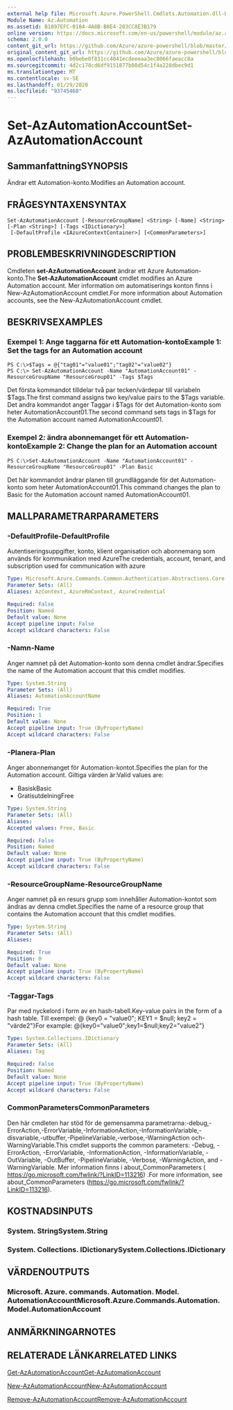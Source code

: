 ```yaml
---
external help file: Microsoft.Azure.PowerShell.Cmdlets.Automation.dll-Help.xml
Module Name: Az.Automation
ms.assetid: B1897EFC-0184-4A8B-B8E4-203CC8E3B179
online version: https://docs.microsoft.com/en-us/powershell/module/az.automation/set-azautomationaccount
schema: 2.0.0
content_git_url: https://github.com/Azure/azure-powershell/blob/master/src/Automation/Automation/help/Set-AzAutomationAccount.md
original_content_git_url: https://github.com/Azure/azure-powershell/blob/master/src/Automation/Automation/help/Set-AzAutomationAccount.md
ms.openlocfilehash: b0bebe0f831cc4041ecdeeeaa3ec8066faeacc8a
ms.sourcegitcommit: 4d2c178cd6df9151877b08d54c1f4a228dbec9d1
ms.translationtype: MT
ms.contentlocale: sv-SE
ms.lasthandoff: 01/29/2020
ms.locfileid: "93745468"
---
```

# <span data-ttu-id="069c2-101">Set-AzAutomationAccount</span><span class="sxs-lookup"><span data-stu-id="069c2-101">Set-AzAutomationAccount</span></span>

## <span data-ttu-id="069c2-102">Sammanfattning</span><span class="sxs-lookup"><span data-stu-id="069c2-102">SYNOPSIS</span></span>
<span data-ttu-id="069c2-103">Ändrar ett Automation-konto.</span><span class="sxs-lookup"><span data-stu-id="069c2-103">Modifies an Automation account.</span></span>

## <span data-ttu-id="069c2-104">FRÅGESYNTAXEN</span><span class="sxs-lookup"><span data-stu-id="069c2-104">SYNTAX</span></span>

```
Set-AzAutomationAccount [-ResourceGroupName] <String> [-Name] <String> [-Plan <String>] [-Tags <IDictionary>]
 [-DefaultProfile <IAzureContextContainer>] [<CommonParameters>]
```

## <span data-ttu-id="069c2-105">PROBLEMBESKRIVNING</span><span class="sxs-lookup"><span data-stu-id="069c2-105">DESCRIPTION</span></span>
<span data-ttu-id="069c2-106">Cmdleten **set-AzAutomationAccount** ändrar ett Azure Automation-konto.</span><span class="sxs-lookup"><span data-stu-id="069c2-106">The **Set-AzAutomationAccount** cmdlet modifies an Azure Automation account.</span></span>
<span data-ttu-id="069c2-107">Mer information om automatiserings konton finns i New-AzAutomationAccount cmdlet.</span><span class="sxs-lookup"><span data-stu-id="069c2-107">For more information about Automation accounts, see the New-AzAutomationAccount cmdlet.</span></span>

## <span data-ttu-id="069c2-108">BESKRIVS</span><span class="sxs-lookup"><span data-stu-id="069c2-108">EXAMPLES</span></span>

### <span data-ttu-id="069c2-109">Exempel 1: Ange taggarna för ett Automation-konto</span><span class="sxs-lookup"><span data-stu-id="069c2-109">Example 1: Set the tags for an Automation account</span></span>
```
PS C:\>$Tags = @{"tag01"="value01";"tag02"="value02"}
PS C:\> Set-AzAutomationAccount -Name "AutomationAccount01" -ResourceGroupName "ResourceGroup01" -Tags $Tags
```

<span data-ttu-id="069c2-110">Det första kommandot tilldelar två par tecken/värdepar till variabeln $Tags.</span><span class="sxs-lookup"><span data-stu-id="069c2-110">The first command assigns two key/value pairs to the $Tags variable.</span></span>
<span data-ttu-id="069c2-111">Det andra kommandot anger Taggar i $Tags för det Automation-konto som heter AutomationAccount01.</span><span class="sxs-lookup"><span data-stu-id="069c2-111">The second command sets tags in $Tags for the Automation account named AutomationAccount01.</span></span>

### <span data-ttu-id="069c2-112">Exempel 2: ändra abonnemanget för ett Automation-konto</span><span class="sxs-lookup"><span data-stu-id="069c2-112">Example 2: Change the plan for an Automation account</span></span>
```
PS C:\>Set-AzAutomationAccount -Name "AutomationAccount01" -ResourceGroupName "ResourceGroup01" -Plan Basic
```

<span data-ttu-id="069c2-113">Det här kommandot ändrar planen till grundläggande för det Automation-konto som heter AutomationAccount01.</span><span class="sxs-lookup"><span data-stu-id="069c2-113">This command changes the plan to Basic for the Automation account named AutomationAccount01.</span></span>

## <span data-ttu-id="069c2-114">MALLPARAMETRAR</span><span class="sxs-lookup"><span data-stu-id="069c2-114">PARAMETERS</span></span>

### <span data-ttu-id="069c2-115">-DefaultProfile</span><span class="sxs-lookup"><span data-stu-id="069c2-115">-DefaultProfile</span></span>
<span data-ttu-id="069c2-116">Autentiseringsuppgifter, konto, klient organisation och abonnemang som används för kommunikation med Azure</span><span class="sxs-lookup"><span data-stu-id="069c2-116">The credentials, account, tenant, and subscription used for communication with azure</span></span>

```yaml
Type: Microsoft.Azure.Commands.Common.Authentication.Abstractions.Core.IAzureContextContainer
Parameter Sets: (All)
Aliases: AzContext, AzureRmContext, AzureCredential

Required: False
Position: Named
Default value: None
Accept pipeline input: False
Accept wildcard characters: False
```

### <span data-ttu-id="069c2-117">-Namn</span><span class="sxs-lookup"><span data-stu-id="069c2-117">-Name</span></span>
<span data-ttu-id="069c2-118">Anger namnet på det Automation-konto som denna cmdlet ändrar.</span><span class="sxs-lookup"><span data-stu-id="069c2-118">Specifies the name of the Automation account that this cmdlet modifies.</span></span>

```yaml
Type: System.String
Parameter Sets: (All)
Aliases: AutomationAccountName

Required: True
Position: 1
Default value: None
Accept pipeline input: True (ByPropertyName)
Accept wildcard characters: False
```

### <span data-ttu-id="069c2-119">-Planera</span><span class="sxs-lookup"><span data-stu-id="069c2-119">-Plan</span></span>
<span data-ttu-id="069c2-120">Anger abonnemanget för Automation-kontot.</span><span class="sxs-lookup"><span data-stu-id="069c2-120">Specifies the plan for the Automation account.</span></span>
<span data-ttu-id="069c2-121">Giltiga värden är:</span><span class="sxs-lookup"><span data-stu-id="069c2-121">Valid values are:</span></span>
- <span data-ttu-id="069c2-122">Basisk</span><span class="sxs-lookup"><span data-stu-id="069c2-122">Basic</span></span>
- <span data-ttu-id="069c2-123">Gratisutdelning</span><span class="sxs-lookup"><span data-stu-id="069c2-123">Free</span></span>

```yaml
Type: System.String
Parameter Sets: (All)
Aliases:
Accepted values: Free, Basic

Required: False
Position: Named
Default value: None
Accept pipeline input: True (ByPropertyName)
Accept wildcard characters: False
```

### <span data-ttu-id="069c2-124">-ResourceGroupName</span><span class="sxs-lookup"><span data-stu-id="069c2-124">-ResourceGroupName</span></span>
<span data-ttu-id="069c2-125">Anger namnet på en resurs grupp som innehåller Automation-kontot som ändras av denna cmdlet.</span><span class="sxs-lookup"><span data-stu-id="069c2-125">Specifies the name of a resource group that contains the Automation account that this cmdlet modifies.</span></span>

```yaml
Type: System.String
Parameter Sets: (All)
Aliases:

Required: True
Position: 0
Default value: None
Accept pipeline input: True (ByPropertyName)
Accept wildcard characters: False
```

### <span data-ttu-id="069c2-126">-Taggar</span><span class="sxs-lookup"><span data-stu-id="069c2-126">-Tags</span></span>
<span data-ttu-id="069c2-127">Par med nyckelord i form av en hash-tabell.</span><span class="sxs-lookup"><span data-stu-id="069c2-127">Key-value pairs in the form of a hash table.</span></span> <span data-ttu-id="069c2-128">Till exempel: @ {key0 = "value0"; KEY1 = $null; key2 = "värde2"}</span><span class="sxs-lookup"><span data-stu-id="069c2-128">For example: @{key0="value0";key1=$null;key2="value2"}</span></span>

```yaml
Type: System.Collections.IDictionary
Parameter Sets: (All)
Aliases: Tag

Required: False
Position: Named
Default value: None
Accept pipeline input: True (ByPropertyName)
Accept wildcard characters: False
```

### <span data-ttu-id="069c2-129">CommonParameters</span><span class="sxs-lookup"><span data-stu-id="069c2-129">CommonParameters</span></span>
<span data-ttu-id="069c2-130">Den här cmdleten har stöd för de gemensamma parametrarna:-debug,-ErrorAction,-ErrorVariable,-InformationAction,-InformationVariable,-disvariable,-utbuffer,-PipelineVariable,-verbose,-WarningAction och-WarningVariable.</span><span class="sxs-lookup"><span data-stu-id="069c2-130">This cmdlet supports the common parameters: -Debug, -ErrorAction, -ErrorVariable, -InformationAction, -InformationVariable, -OutVariable, -OutBuffer, -PipelineVariable, -Verbose, -WarningAction, and -WarningVariable.</span></span> <span data-ttu-id="069c2-131">Mer information finns i about_CommonParameters ( https://go.microsoft.com/fwlink/?LinkID=113216) .</span><span class="sxs-lookup"><span data-stu-id="069c2-131">For more information, see about_CommonParameters (https://go.microsoft.com/fwlink/?LinkID=113216).</span></span>

## <span data-ttu-id="069c2-132">KOSTNADS</span><span class="sxs-lookup"><span data-stu-id="069c2-132">INPUTS</span></span>

### <span data-ttu-id="069c2-133">System. String</span><span class="sxs-lookup"><span data-stu-id="069c2-133">System.String</span></span>

### <span data-ttu-id="069c2-134">System. Collections. IDictionary</span><span class="sxs-lookup"><span data-stu-id="069c2-134">System.Collections.IDictionary</span></span>

## <span data-ttu-id="069c2-135">VÄRDEN</span><span class="sxs-lookup"><span data-stu-id="069c2-135">OUTPUTS</span></span>

### <span data-ttu-id="069c2-136">Microsoft. Azure. commands. Automation. Model. AutomationAccount</span><span class="sxs-lookup"><span data-stu-id="069c2-136">Microsoft.Azure.Commands.Automation.Model.AutomationAccount</span></span>

## <span data-ttu-id="069c2-137">ANMÄRKNINGAR</span><span class="sxs-lookup"><span data-stu-id="069c2-137">NOTES</span></span>

## <span data-ttu-id="069c2-138">RELATERADE LÄNKAR</span><span class="sxs-lookup"><span data-stu-id="069c2-138">RELATED LINKS</span></span>

[<span data-ttu-id="069c2-139">Get-AzAutomationAccount</span><span class="sxs-lookup"><span data-stu-id="069c2-139">Get-AzAutomationAccount</span></span>](./Get-AzAutomationAccount.md)

[<span data-ttu-id="069c2-140">New-AzAutomationAccount</span><span class="sxs-lookup"><span data-stu-id="069c2-140">New-AzAutomationAccount</span></span>](./New-AzAutomationAccount.md)

[<span data-ttu-id="069c2-141">Remove-AzAutomationAccount</span><span class="sxs-lookup"><span data-stu-id="069c2-141">Remove-AzAutomationAccount</span></span>](./Remove-AzAutomationAccount.md)
